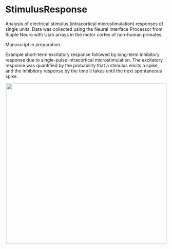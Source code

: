 # StimulusResponse

Analysis of electrical stimulus (intracortical microstimulation) responses of single units. Data was collected using the Neural Interface Processor from Ripple Neuro with Utah arrays in the motor cortex of non-human primates. 

Manuscript in preparation.

Example short-term excitatory response followed by long-term inhibitory response due to single-pulse intracortical microstimulation. The excitatory response was quantified by the probability that a stimulus elicits a spike, and the inhibitory response by the time it takes until the next spontaneous spike.  

<p align="center">
  <img width="500" height="500" src="https://github.com/richyyun/StimulusResponse/blob/main/InhibitionExample-01.png">
</p>
